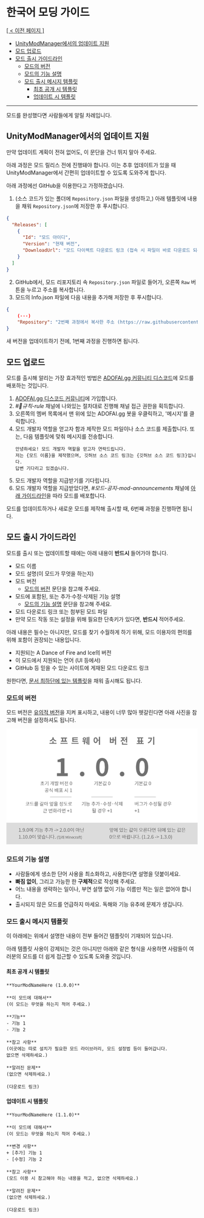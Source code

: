 # 한국어 모딩 가이드 <!-- omit in toc -->
[[ < 이전 페이지 ]](./dev-2.md)

- [UnityModManager에서의 업데이트 지원](#unitymodmanager에서의-업데이트-지원)
- [모드 업로드](#모드-업로드)
- [모드 출시 가이드라인](#모드-출시-가이드라인)
  - [모드의 버전](#모드의-버전)
  - [모드의 기능 설명](#모드의-기능-설명)
  - [모드 출시 메시지 템플릿](#모드-출시-메시지-템플릿)
    - [최초 공개 시 템플릿](#최초-공개-시-템플릿)
    - [업데이트 시 템플릿](#업데이트-시-템플릿)

---

모드를 완성했다면 사람들에게 알릴 차례입니다.


## UnityModManager에서의 업데이트 지원

만약 업데이트 계획이 전혀 없어도, 이 문단을 건너 뛰지 말아 주세요.

아래 과정은 모드 릴리스 전에 진행돼야 합니다. 이는 추후 업데이트가 있을 때 UnityModManager에서 간편히 업데이트할 수 있도록 도와주게 합니다.

아래 과정에선 GitHub을 이용한다고 가정하겠습니다.

1. (소스 코드가 있는 폴더에 `Repository.json` 파일을 생성하고,) 아래 템플릿에 내용을 채워 `Repository.json`에 저장한 후 푸시합니다.
```json
{
  "Releases": [
    {
      "Id": "모드 아이디",
      "Version": "현재 버전",
      "DownloadUrl": "모드 다이렉트 다운로드 링크 (접속 시 파일이 바로 다운로드 되는 링크)"
    }
  ]
}
```

2. GitHub에서, 모드 리포지토리 속 `Repository.json` 파일로 들어가, 오른쪽 `Raw` 버튼을 누르고 주소를 복사합니다.
3. 모드의 Info.json 파일에 다음 내용을 추가해 저장한 후 푸시합니다.
```json
{
    (···)
    "Repository": "2번째 과정에서 복사한 주소 (https://raw.githubusercontent.com/~)"
}
```

새 버전을 업데이트하기 전에, 1번째 과정을 진행하면 됩니다.

## 모드 업로드

모드를 출시해 알리는 가장 효과적인 방법은 [ADOFAI.gg 커뮤니티 디스코드](https://discord.gg/TKdpbUUfUa)에 모드를 배포하는 것입니다. 

1. [ADOFAI.gg 디스코드 커뮤니티](https://discord.gg/TKdpbUUfUa)에 가입합니다.
2. *#🌟규칙-rule* 채널에 나와있는 절차대로 진행해 채널 접근 권한을 획득합니다.
3. 오른쪽의 멤버 목록에서 맨 위에 있는 ADOFAI.gg 봇을 우클릭하고, '메시지'를 클릭합니다.
4. 모드 개발자 역할을 얻고자 함과 제작한 모드 파일이나 소스 코드를 제출합니다. 또는, 다음 템플릿에 맞춰 메시지를 전송합니다.
     ```
     안녕하세요! 모드 개발자 역할을 얻고자 연락드립니다.
     저는 {모드 이름}을 제작했으며, 깃허브 소스 코드 링크는 {깃허브 소스 코드 링크}입니다.
     답변 기다리고 있겠습니다.
     ```
5. 모드 개발자 역할을 지급받기를 기다립니다.
6. 모드 개발자 역할을 지급받았다면, *#모드-공지-mod-announcements* 채널에 [아래 가이드라인](#모드-출시-가이드라인)을 따라 모드를 배포합니다.

모드를 업데이트하거나 새로운 모드를 제작해 출시할 때, 6번째 과정을 진행하면 됩니다.

## 모드 출시 가이드라인

모드를 출시 또는 업데이트할 때에는 아래 내용이 **반드시** 들어가야 합니다.

- 모드 이름
- 모드 설명(이 모드가 무엇을 하는지)
- 모드 버전
  - [모드의 버전](#모드의-버전) 문단을 참고해 주세요.
- 모드에 포함된, 또는 추가·수정·삭제된 기능 설명
  - [모드의 기능 설명](#모드의-기능-설명) 문단을 참고해 주세요.
- 모드 다운로드 링크 또는 첨부된 모드 파일
- 만약 모드 작동 또는 설정을 위해 필요한 단축키가 있다면, **반드시** 적어주세요.

아래 내용은 필수는 아니지만, 모드를 찾기 수월하게 하기 위해, 모드 이용자의 편의를 위해 포함이 권장되는 내용입니다.
- 지원되는 A Dance of Fire and Ice의 버전
- 이 모드에서 지원되는 언어 (UI 등에서)
- GitHub 등 믿을 수 있는 사이트에 게재된 모드 다운로드 링크

원한다면, [문서 최하단에 있는 템플릿](#모드-출시-메시지-템플릿)을 채워 출시해도 됩니다.

### 모드의 버전
모드 버전은 [유의적 버전](https://semver.org/lang/ko/)을 지켜 표시하고, 내용이 너무 많아 헷갈린다면 아래 사진을 참고해 버전을 설정하셔도 됩니다.

![유의적 버전을 요약해 사진으로 나타낸 것](./resources/dev-3/kor/image1.png)

### 모드의 기능 설명

- 사람들에게 생소한 단어 사용을 최소화하고, 사용한다면 설명을 덧붙이세요.
- **빠짐 없이**, 그리고 가능한 한 **구체적**으로 작성해 주세요.
- 어느 내용을 생략하는 일이나, 부연 설명 없이 기능 이름만 적는 일은 없어야 합니다.
- 출시되지 않은 모드를 언급하지 마세요. 독해와 기능 유추에 문제가 생깁니다.

### 모드 출시 메시지 템플릿

이 아래에는 위에서 설명한 내용이 전부 들어간 템플릿이 기재되어 있습니다.

아래 템플릿 사용이 강제되는 것은 아니지만 아래와 같은 형식을 사용하면 사람들이 여러분의 모드를 더 쉽게 접근할 수 있도록 도와줄 것입니다.

#### 최초 공개 시 템플릿

```
**YourModNameHere (1.0.0)**

**이 모드에 대해서**
(이 모드는 무엇을 하는지 적어 주세요.)

**기능**
- 기능 1
- 기능 2

**참고 사항**
(이곳에는 따로 설치가 필요한 모드 라이브러리, 모드 설정법 등이 들어갑니다.
없으면 삭제하세요.)

**알려진 문제**
(없으면 삭제하세요.)

(다운로드 링크)
```

#### 업데이트 시 템플릿
```
**YourModNameHere (1.1.0)**

**이 모드에 대해서**
(이 모드는 무엇을 하는지 적어 주세요.)

**변경 사항**
+ [추가] 기능 1
- [수정] 기능 2

**참고 사항**
(모드 이용 시 참고해야 하는 내용을 적고, 없으면 삭제하세요.)

**알려진 문제**
(없으면 삭제하세요.)

(다운로드 링크)
```
